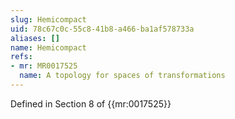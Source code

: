 ```yaml
---
slug: Hemicompact
uid: 78c67c0c-55c8-41b8-a466-ba1af578733a
aliases: []
name: Hemicompact
refs:
- mr: MR0017525
  name: A topology for spaces of transformations
---
```

Defined in Section 8 of {{mr:0017525}}

